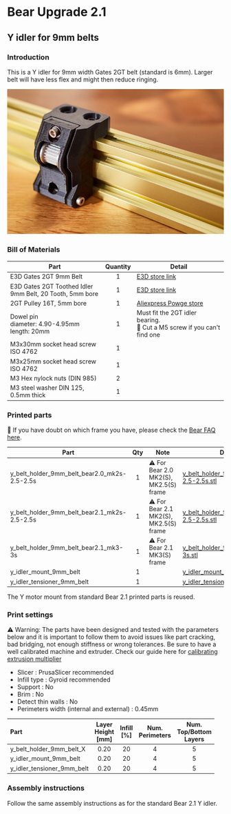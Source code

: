 # Bear Upgrade 2.1

## Y idler for 9mm belts

### Introduction

This is a Y idler for 9mm width Gates 2GT belt (standard is 6mm). Larger belt will have less flex and might then reduce ringing.

![Y idler for 9mm 2GT belt](y_idler_9mm_belt.jpg)

### Bill of Materials

| Part     | Quantity | Detail |
|----------|:--------:|--------|
| E3D Gates 2GT 9mm Belt  | 1 | [E3D store link](https://e3d-online.com/gates-powergripr-gt2-belt-9mm-x-100mm) |
| E3D Gates 2GT Toothed Idler<br/>9mm Belt, 20 Tooth, 5mm bore | 1 | [E3D store link](https://e3d-online.com/products/gates-powergrip%C2%AE-2gt-idlers) |
| 2GT Pulley 16T, 5mm bore | 1 | [Aliexpress Powge store](https://www.aliexpress.com/item/32995138803.html) |
| Dowel pin<br/>diameter: 4.90-4.95mm<br/>length: 20mm | 1 | Must fit the 2GT idler bearing.<br/>:pushpin: Cut a M5 screw if you can't find one |
| M3x30mm socket head screw ISO 4762 | 1 | |
| M3x25mm socket head screw ISO 4762 | 1 | |
| M3 Hex nylock nuts (DIN 985) | 2 | |
| M3 steel washer DIN 125, 0.5mm thick | 1 | |

### Printed parts

:pushpin: If you have doubt on which frame you have, please check the [Bear FAQ here](https://guides.bear-lab.com/Wiki/Bear_FAQ#Section_Which_Bear_frame_do_I_have).

| Part     | Qty | Note | Download link |
|----------|:--------:|------|---------------|
| y_belt_holder_9mm_belt_bear2.0_mk2s-2.5-2.5s | 1 | :warning: For Bear 2.0 MK2(S), MK2.5(S) frame | [y_belt_holder_9mm_belt_bear2.0_mk2s-2.5-2.5s.stl](printed_parts/y_belt_holder_9mm_belt_bear2.0_mk2s-2.5-2.5s.stl?raw=true) |
| y_belt_holder_9mm_belt_bear2.1_mk2s-2.5-2.5s | 1 | :warning: For Bear 2.1 MK2(S), MK2.5(S) frame | [y_belt_holder_9mm_belt_bear2.1_mk2s-2.5-2.5s.stl](printed_parts/y_belt_holder_9mm_belt_bear2.1_mk2s-2.5-2.5s.stl?raw=true) |
| y_belt_holder_9mm_belt_bear2.1_mk3-3s        | 1 | :warning: For Bear 2.1 MK3(S) frame | [y_belt_holder_9mm_belt_bear2.1_mk3-3s.stl](printed_parts/y_belt_holder_9mm_belt_bear2.1_mk3-3s.stl?raw=true) |
| y_idler_mount_9mm_belt | 1 | | [y_idler_mount_9mm_belt.stl](printed_parts/y_idler_mount_9mm_belt.stl?raw=true) |
| y_idler_tensioner_9mm_belt | 1 | | [y_idler_tensioner_9mm_belt.stl](printed_parts/y_idler_tensioner_9mm_belt.stl?raw=true) |

The Y motor mount from standard Bear 2.1 printed parts is reused.

### Print settings

:warning: Warning: The parts have been designed and tested with the parameters below and it is important to follow them to avoid issues like part cracking, bad bridging, not enough stiffness or wrong tolerances. Be sure to have a well calibrated machine and extruder. Check our guide here for [calibrating extrusion multiplier](https://guides.bear-lab.com/Guide/Extrusion+multiplier+and+filament+diameter/8?lang=en)

  * Slicer : PrusaSlicer recommended
  * Infill type : Gyroid recommended
  * Support : No
  * Brim : No
  * Detect thin walls : No
  * Perimeters width (internal and external) : 0.45mm

| Part | Layer<br/>Height<br/>[mm] | Infill<br/>[%] | Num.<br/>Perimeters | Num.<br/>Top/Bottom<br/>Layers |
|:----|:----:|:----:|:----:|:----:|
| y_belt_holder_9mm_belt_X   | 0.20 | 20 | 4 | 5 |
| y_idler_mount_9mm_belt     | 0.20 | 20 | 4 | 5 |
| y_idler_tensioner_9mm_belt | 0.20 | 20 | 4 | 5 |

### Assembly instructions

Follow the same assembly instructions as for the standard Bear 2.1 Y idler.
